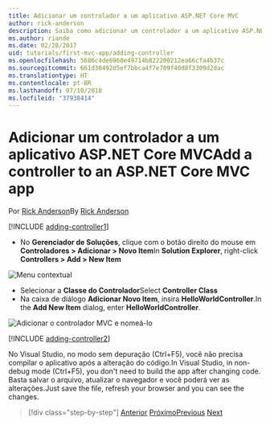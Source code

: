 ```yaml
---
title: Adicionar um controlador a um aplicativo ASP.NET Core MVC
author: rick-anderson
description: Saiba como adicionar um controlador a um aplicativo ASP.NET Core MVC simples.
ms.author: riande
ms.date: 02/28/2017
uid: tutorials/first-mvc-app/adding-controller
ms.openlocfilehash: 5686c4de6960e49714b822200212ea66cfa4b37c
ms.sourcegitcommit: 661d30492d5ef7bbca4f7e709f40d8f3309d2dac
ms.translationtype: HT
ms.contentlocale: pt-BR
ms.lasthandoff: 07/10/2018
ms.locfileid: "37938414"
---
```

# <a name="add-a-controller-to-an-aspnet-core-mvc-app"></a><span data-ttu-id="38039-103">Adicionar um controlador a um aplicativo ASP.NET Core MVC</span><span class="sxs-lookup"><span data-stu-id="38039-103">Add a controller to an ASP.NET Core MVC app</span></span>

<span data-ttu-id="38039-104">Por [Rick Anderson](https://twitter.com/RickAndMSFT)</span><span class="sxs-lookup"><span data-stu-id="38039-104">By [Rick Anderson](https://twitter.com/RickAndMSFT)</span></span>

[!INCLUDE [adding-controller1](~/includes/mvc-intro/adding-controller1.md)]

* <span data-ttu-id="38039-105">No **Gerenciador de Soluções**, clique com o botão direito do mouse em **Controladores > Adicionar > Novo Item**</span><span class="sxs-lookup"><span data-stu-id="38039-105">In **Solution Explorer**, right-click **Controllers > Add > New Item**</span></span>

![Menu contextual](adding-controller/_static/add_controller.png)

* <span data-ttu-id="38039-107">Selecionar a **Classe do Controlador**</span><span class="sxs-lookup"><span data-stu-id="38039-107">Select **Controller Class**</span></span>
* <span data-ttu-id="38039-108">Na caixa de diálogo **Adicionar Novo Item**, insira **HelloWorldController**.</span><span class="sxs-lookup"><span data-stu-id="38039-108">In the **Add New Item** dialog, enter **HelloWorldController**.</span></span>

![Adicionar o controlador MVC e nomeá-lo](adding-controller/_static/ac.png)

[!INCLUDE [adding-controller2](~/includes/mvc-intro/adding-controller2.md)]

<span data-ttu-id="38039-110">No Visual Studio, no modo sem depuração (Ctrl+F5), você não precisa compilar o aplicativo após a alteração do código.</span><span class="sxs-lookup"><span data-stu-id="38039-110">In Visual Studio, in non-debug mode (Ctrl+F5), you don't need to build the app after changing  code.</span></span> <span data-ttu-id="38039-111">Basta salvar o arquivo, atualizar o navegador e você poderá ver as alterações.</span><span class="sxs-lookup"><span data-stu-id="38039-111">Just save the file, refresh your browser and you can see the changes.</span></span>

> [!div class="step-by-step"]
> <span data-ttu-id="38039-112">[Anterior](start-mvc.md)
> [Próximo](adding-view.md)</span><span class="sxs-lookup"><span data-stu-id="38039-112">[Previous](start-mvc.md)
[Next](adding-view.md)</span></span>
